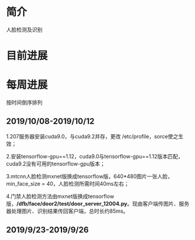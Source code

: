 # 简介
人脸检测及识别
# 目前进展

# 每周进展
按时间倒序排列
## 2019/10/08-2019/10/12

1.207服务器安装cuda9.0，与cuda9.2并存，更改 /etc/profile，sorce使之生效；

2.安装tensorflow-gpu==1.12，cuda9.0与tensorflow-gpu==1.12版本匹配，cuda9.2没有可用的tensorflow-gpu版本；

3.mtcnn人脸检测mxnet版换成tensorflow版，640*480图片一张人脸，min_face_size = 40，人脸检测所需时间40ms左右；

4.门禁人脸检测方法由mxnet版换成tensorflow版，**/dfb/face/door2/test/door_server_12004.py**。现由客户端传图片、服务器处理图片、识别结果传回客户端，总时长约85ms。
## 2019/9/23-2019/9/26
